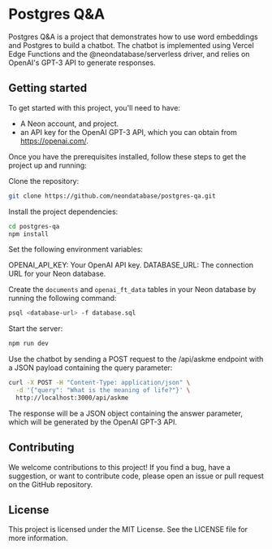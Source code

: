 
# Postgres Q&A

Postgres Q&A is a project that demonstrates how to use word embeddings and Postgres to build a chatbot. The chatbot is implemented using Vercel Edge Functions and the @neondatabase/serverless driver, and relies on OpenAI's GPT-3 API to generate responses.

## Getting started
To get started with this project, you'll need to have:
- A Neon account, and project.
- an API key for the OpenAI GPT-3 API, which you can obtain from https://openai.com/.

Once you have the prerequisites installed, follow these steps to get the project up and running:

Clone the repository:

```bash
git clone https://github.com/neondatabase/postgres-qa.git
```
Install the project dependencies:

```bash
cd postgres-qa
npm install
```
Set the following environment variables:

OPENAI_API_KEY: Your OpenAI API key.
DATABASE_URL: The connection URL for your Neon database.

Create the `documents` and `openai_ft_data` tables in your Neon database by running the following command:

```bash
psql <database-url> -f database.sql
```
Start the server:

```bash
npm run dev
```
Use the chatbot by sending a POST request to the /api/askme endpoint with a JSON payload containing the query parameter:

```bash
curl -X POST -H "Content-Type: application/json" \
  -d '{"query": "What is the meaning of life?"}' \
  http://localhost:3000/api/askme
```
The response will be a JSON object containing the answer parameter, which will be generated by the OpenAI GPT-3 API.

## Contributing
We welcome contributions to this project! If you find a bug, have a suggestion, or want to contribute code, please open an issue or pull request on the GitHub repository.

## License
This project is licensed under the MIT License. See the LICENSE file for more information.
